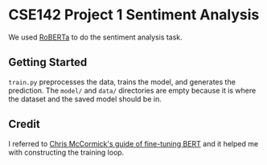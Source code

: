 # CSE142 Project 1 Sentiment Analysis

We used [RoBERTa](https://arxiv.org/abs/1907.11692) to do the sentiment analysis task.

## Getting Started

`train.py` preprocesses the data, trains the model, and generates the prediction. The `model/` and `data/` directories are empty because it is where the dataset and the saved model should be in. 


## Credit

I referred to [Chris McCormick's guide of fine-tuning BERT](https://mccormickml.com/2019/07/22/BERT-fine-tuning/) and it helped me with constructing the training loop.
